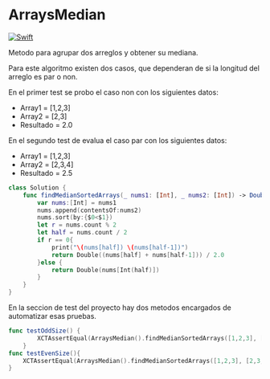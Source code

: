 # ArraysMedian
[![Swift](https://github.com/manuelruelas/ArraysMedian/actions/workflows/swift.yml/badge.svg?branch=master)](https://github.com/manuelruelas/ArraysMedian/actions/workflows/swift.yml)

Metodo para agrupar dos arreglos y obtener su mediana.

Para este algoritmo existen dos casos, que dependeran de si la longitud del arreglo es par o non.

En el primer test se probo el caso non con los siguientes datos:
* Array1 = [1,2,3]
* Array2 = [2,3]
* Resultado = 2.0

En el segundo test de evalua el caso par con los siguientes datos:
* Array1 = [1,2,3]
* Array2 = [2,3,4]
* Resultado = 2.5
```Swift
class Solution {
    func findMedianSortedArrays(_ nums1: [Int], _ nums2: [Int]) -> Double {
        var nums:[Int] = nums1
        nums.append(contentsOf:nums2)
        nums.sort(by:{$0<$1})
        let r = nums.count % 2
        let half = nums.count / 2
        if r == 0{
            print("\(nums[half]) \(nums[half-1])")
            return Double((nums[half] + nums[half-1])) / 2.0
        }else {
            return Double(nums[Int(half)])
        }
    }
}
```
En la seccion de test del proyecto hay dos metodos encargados de automatizar esas pruebas.

```Swift
func testOddSize() {
        XCTAssertEqual(ArraysMedian().findMedianSortedArrays([1,2,3], [2,3]), 2.0)
    }
func testEvenSize(){
    XCTAssertEqual(ArraysMedian().findMedianSortedArrays([1,2,3], [2,3,4]), 2.5)
}
```



